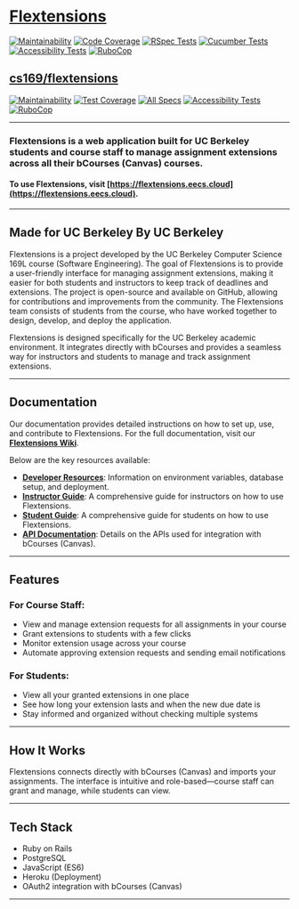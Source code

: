 # [Flextensions](https://flextensions.eecs.cloud)
[![Maintainability](https://qlty.sh/badges/9cedbd0c-7bc3-4468-bc77-348c3be8992a/maintainability.svg)](https://qlty.sh/gh/berkeley-cdss/projects/flextensions)
[![Code Coverage](https://qlty.sh/badges/9cedbd0c-7bc3-4468-bc77-348c3be8992a/test_coverage.svg)](https://qlty.sh/gh/berkeley-cdss/projects/flextensions)
[![RSpec Tests](https://github.com/berkeley-cdss/flextensions/actions/workflows/rspec.yml/badge.svg)](https://github.com/berkeley-cdss/flextensions/actions/workflows/rspec.yml)
[![Cucumber Tests](https://github.com/berkeley-cdss/flextensions/actions/workflows/cucumber.yml/badge.svg)](https://github.com/berkeley-cdss/flextensions/actions/workflows/cucumber.yml)
[![Accessibility Tests](https://github.com/berkeley-cdss/flextensions/actions/workflows/a11y.yml/badge.svg)](https://github.com/berkeley-cdss/flextensions/actions/workflows/a11y.yml)
[![RuboCop](https://github.com/berkeley-cdss/flextensions/actions/workflows/rubocop.yml/badge.svg)](https://github.com/berkeley-cdss/flextensions/actions/workflows/rubocop.yml)

## [cs169/flextensions](https://github.com/cs169/flextensions)
[![Maintainability](https://api.codeclimate.com/v1/badges/8d99ec9a1784ddba34ac/maintainability)](https://codeclimate.com/github/cs169/flextensions/maintainability) 
[![Test Coverage](https://api.codeclimate.com/v1/badges/8d99ec9a1784ddba34ac/test_coverage)](https://codeclimate.com/github/cs169/flextensions/test_coverage) 
[![All Specs](https://github.com/cs169/flextensions/actions/workflows/main.yml/badge.svg)](https://github.com/cs169/flextensions/actions/workflows/main.yml) 
[![Accessibility Tests](https://github.com/cs169/flextensions/actions/workflows/a11y.yml/badge.svg)](https://github.com/cs169/flextensions/actions/workflows/a11y.yml)
[![RuboCop](https://github.com/cs169/flextensions/actions/workflows/rubocop.yml/badge.svg)](https://github.com/cs169/flextensions/actions/workflows/rubocop.yml)

---
### **Flextensions** is a web application built for UC Berkeley students and course staff to manage assignment extensions across all their bCourses (Canvas) courses.
#### To use Flextensions, visit [https://flextensions.eecs.cloud](https://flextensions.eecs.cloud).


---

## Made for UC Berkeley By UC Berkeley
Flextensions is a project developed by the UC Berkeley Computer Science 169L course (Software Engineering). The goal of Flextensions is to provide a user-friendly interface for managing assignment extensions, making it easier for both students and instructors to keep track of deadlines and extensions.
The project is open-source and available on GitHub, allowing for contributions and improvements from the community. The Flextensions team consists of students from the course, who have worked together to design, develop, and deploy the application.

Flextensions is designed specifically for the UC Berkeley academic environment. It integrates directly with bCourses and provides a seamless way for instructors and students to manage and track assignment extensions.


---


## Documentation
Our documentation provides detailed instructions on how to set up, use, and contribute to Flextensions.
For the full documentation, visit our **[Flextensions Wiki](https://github.com/berkeley-cdss/flextensions/wiki)**.

Below are the key resources available:
- **[Developer Resources](https://github.com/berkeley-cdss/flextensions/wiki/Developer-Resources)**: Information on environment variables, database setup, and deployment.
- **[Instructor Guide](https://github.com/berkeley-cdss/flextensions/wiki/Instructor-Resources)**: A comprehensive guide for instructors on how to use Flextensions.
- **[Student Guide](https://github.com/berkeley-cdss/flextensions/wiki/Student-Resourcess)**: A comprehensive guide for students on how to use Flextensions.
- **[API Documentation](https://github.com/saasbook/esaas-swagger)**: Details on the APIs used for integration with bCourses (Canvas).

---

## Features

### For Course Staff:
- View and manage extension requests for all assignments in your course
- Grant extensions to students with a few clicks
- Monitor extension usage across your course
- Automate approving extension requests and sending email notifications

### For Students:
- View all your granted extensions in one place
- See how long your extension lasts and when the new due date is
- Stay informed and organized without checking multiple systems

---

## How It Works

Flextensions connects directly with bCourses (Canvas) and imports your assignments. The interface is intuitive and role-based—course staff can grant and manage, while students can view.

---

## Tech Stack

- Ruby on Rails  
- PostgreSQL  
- JavaScript (ES6)  
- Heroku (Deployment)  
- OAuth2 integration with bCourses (Canvas)

---